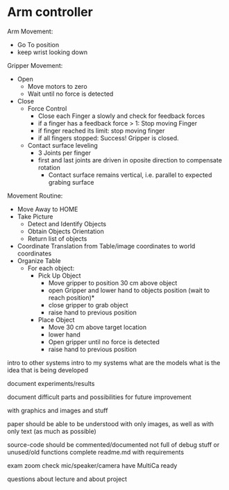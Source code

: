 # Arm controller

Arm Movement:

- Go To position
- keep wrist looking down

Gripper Movement:
- Open
  - Move motors to zero
  - Wait until no force is detected
- Close
  - Force Control
    - Close each Finger a slowly and check for feedback forces
    - if a finger has a feedback force > 1: Stop moving Finger
    - if finger reached its limit: stop moving finger
    - if all fingers stopped: Success! Gripper is closed.
  - Contact surface leveling
    - 3 Joints per finger
    - first and last joints are driven in oposite direction to compensate rotation
      - Contact surface remains vertical, i.e. parallel to expected grabing surface

Movement Routine:

- Move Away to HOME
- Take Picture
  - Detect and Identify Objects
  - Obtain Objects Orientation
  - Return list of objects
- Coordinate Translation from Table/image coordinates to world coordinates
- Organize Table
  - For each object:
    - Pick Up Object
      - Move gripper to position 30 cm above object
      - open Gripper and lower hand to objects position (wait to reach position)*
      - close gripper to grab object
      - raise hand to previous position
    - Place Object
      - Move 30 cm above target location
      - lower hand
      - Open gripper until no force is detected
      - raise hand to previous position





intro to other systems
intro to my systems
what are the models
what is the idea that is being developed

document experiments/results

document difficult parts and possibilities for future improvement

with graphics and images and stuff

paper should be able to be understood with only images, as well as with only text (as much as possible)

source-code should be commented/documented
not full of debug stuff or unused/old functions
complete readme.md with requirements



exam
zoom
check mic/speaker/camera
have MultiCa ready

questions about lecture
and about project



